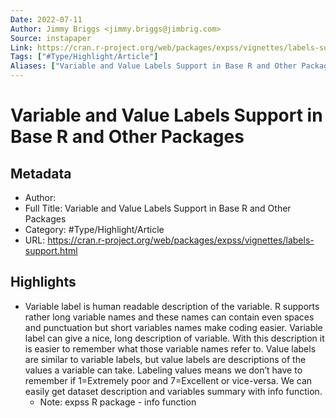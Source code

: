 ```yaml
---
Date: 2022-07-11
Author: Jimmy Briggs <jimmy.briggs@jimbrig.com>
Source: instapaper
Link: https://cran.r-project.org/web/packages/expss/vignettes/labels-support.html
Tags: ["#Type/Highlight/Article"]
Aliases: ["Variable and Value Labels Support in Base R and Other Packages", "Variable and Value Labels Support in Base R and Other Packages"]
---
```

# Variable and Value Labels Support in Base R and Other Packages

## Metadata
- Author: 
- Full Title: Variable and Value Labels Support in Base R and Other Packages
- Category: #Type/Highlight/Article
- URL: https://cran.r-project.org/web/packages/expss/vignettes/labels-support.html

## Highlights
- Variable label is human readable description of the variable. R supports rather long variable names and these names can contain even spaces and punctuation but short variables names make coding easier. Variable label can give a nice, long description of variable. With this description it is easier to remember what those variable names refer to. Value labels are similar to variable labels, but value labels are descriptions of the values a variable can take. Labeling values means we don’t have to remember if 1=Extremely poor and 7=Excellent or vice-versa. We can easily get dataset description and variables summary with info function.
    - Note: expss R package - info function
